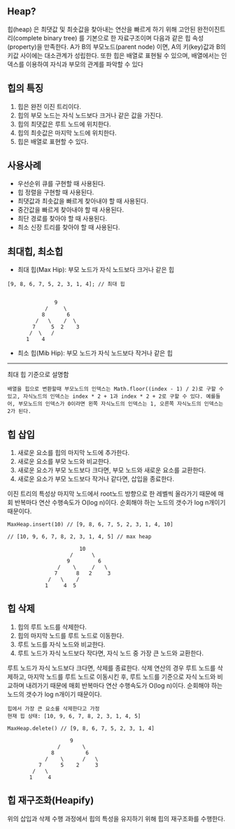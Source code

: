 ## Heap?
힙(heap) 은 최댓값 및 최솟값을 찾아내는 연산을 빠르게 하기 위해 고안된 완전이진트리(complete binary tree) 를 기본으로 한 자료구조이며 다음과 같은 힙 속성(property)을 만족한다. A가 B의 부모노드(parent node) 이면, A의 키(key)값과 B의 키값 사이에는 대소관계가 성립한다. 또한 힙은 배열로 표현될 수 있으며, 배열에서는 인덱스를 이용하여 자식과 부모의 관계를 파악할 수 있다

## 힙의 특징
1. 힙은 완전 이진 트리이다.
2. 힙의 부모 노드는 자식 노드보다 크거나 같은 값을 가진다.
3. 힙의 최댓값은 루트 노드에 위치한다.
4. 힙의 최솟값은 마지막 노드에 위치한다.
5. 힙은 배열로 표현할 수 있다.

## 사용사례
- 우선순위 큐를 구현할 때 사용된다.
- 힙 정렬을 구현할 때 사용된다.
- 최댓값과 최솟값을 빠르게 찾아내야 할 때 사용된다.
- 중간값을 빠르게 찾아내야 할 때 사용된다.
- 최단 경로를 찾아야 할 때 사용된다.
- 최소 신장 트리를 찾아야 할 때 사용된다.

## 최대힙, 최소힙
- 최대 힙(Max Hip): 부모 노드가 자식 노드보다 크거나 같은 힙

```
[9, 8, 6, 7, 5, 2, 3, 1, 4]; // 최대 힙


               9
            /     \
           8       6
         /   \    /  \
        7     5  2    3
       /  \   /
      1    4

```
- 최소 힙(Mib Hip): 부모 노드가 자식 노드보다 작거나 같은 힙


---
최대 힙 기준으로 설명함
```
배열을 힙으로 변환할때 부모노드의 인덱스는 Math.floor((index - 1) / 2)로 구할 수 있고, 자식노드의 인덱스는 index * 2 + 1과 index * 2 + 2로 구할 수 있다. 예를들어, 부모노드의 인덱스가 0이라면 왼쪽 자식노드의 인덱스는 1, 오른쪽 자식노드의 인덱스는 2가 된다.
```

## 힙 삽입
1. 새로운 요소를 힙의 마지막 노드에 추가한다.
2. 새로운 요소를 부모 노드와 비교한다.
3. 새로운 요소가 부모 노드보다 크다면, 부모 노드와 새로운 요소를 교환한다.
4. 새로운 요소가 부모 노드보다 작거나 같다면, 삽입을 종료한다.

이진 트리의 특성상 마지막 노드에서 root노드 방향으로 한 레벨씩 올라가기 때문에 매회 반복마다 연산 수행속도가 O(log n)이다. 순회해야 하는 노드의 갯수가 log n개이기 때문이다.
```
MaxHeap.insert(10) // [9, 8, 6, 7, 5, 2, 3, 1, 4, 10]

// [10, 9, 6, 7, 8, 2, 3, 1, 4, 5] // max heap

                       10
                    /      \
                   9         6
                /    \     /   \
               7      8   2     3
             /   \    /
            1     4  5
```

## 힙 삭제
1. 힙의 루트 노드를 삭제한다.
2. 힙의 마지막 노드를 루트 노드로 이동한다.
3. 루트 노드를 자식 노드와 비교한다.
4. 루트 노드가 자식 노드보다 작다면, 자식 노드 중 가장 큰 노드와 교환한다.

루트 노드가 자식 노드보다 크다면, 삭제를 종료한다.
삭제 연산의 경우 루트 노드를 삭제하고, 마지막 노드를 루트 노드로 이동시킨 후, 루트 노드를 기준으로 자식 노드와 비교하며 내려가기 때문에 매회 반복마다 연산 수행속도가 O(log n)이다. 순회해야 하는 노드의 갯수가 log n개이기 때문이다.

```
힙에서 가장 큰 요소를 삭제한다고 가정
현재 힙 상태: [10, 9, 6, 7, 8, 2, 3, 1, 4, 5]

MaxHeap.delete() // [9, 8, 6, 7, 5, 2, 3, 1, 4]

                    9
                /       \
              8          6
            /    \      /   \
          7      5    2     3
        /   \
       1     4
```

## 힙 재구조화(Heapify)
위의 삽입과 삭제 수행 과정에서 힙의 특성을 유지하기 위해  힙의 재구조화를 수행한다.